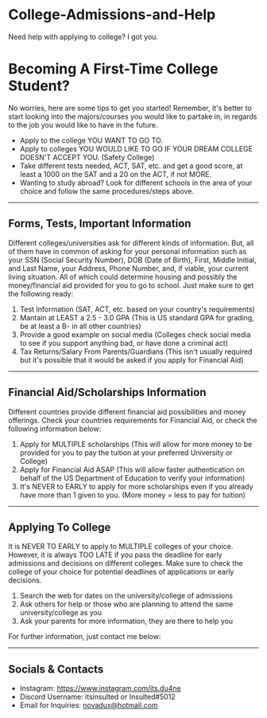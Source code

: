 # College-Admissions-and-Help
Need help with applying to college? I got you.
# Becoming A First-Time College Student?
No worries, here are some tips to get you started!
Remember, it's better to start looking into the majors/courses you would like to partake in, in regards to the job you would like to have in the future.

- Apply to the college YOU WANT TO GO TO.
- Apply to colleges YOU WOULD LIKE TO GO IF YOUR DREAM COLLEGE DOESN'T ACCEPT YOU. (Safety College)
- Take different tests needed, ACT, SAT, etc. and get a good score, at least a 1000 on the SAT and a 20 on the ACT, if not MORE.
- Wanting to study abroad? Look for different schools in the area of your choice and follow the same procedures/steps above.

--------------------------------------------------------------------------------
Forms, Tests, Important Information
-
Different colleges/universities ask for different kinds of information. But, all of them have in common of asking for your personal information such as your SSN (Social Security Number), DOB (Date of Birth), First, Middle Initial, and Last Name, your Address, Phone Number, and, if viable, your current living situation. All of which could determine housing and possibly the money/financial aid provided for you to go to school. Just make sure to get the following ready:

1. Test Information (SAT, ACT, etc. based on your country's requirements)
2. Mantain at LEAST a 2.5 - 3.0 GPA (This is US standard GPA for grading, be at least a B- in all other countries)
3. Provide a good example on social media (Colleges check social media to see if you support anything bad, or have done a criminal act)
4. Tax Returns/Salary From Parents/Guardians (This isn't usually required but it's possible that it would be asked if you apply for Financial Aid)

--------------------------------------------------------------------------------
Financial Aid/Scholarships Information
-
Different countries provide different financial aid possibilities and money offerings. Check your countries requirements for Financial Aid, or check the following information below:

1. Apply for MULTIPLE scholarships (This will allow for more money to be provided for you to pay the tuition at your preferred University or College)
2. Apply for Financial Aid ASAP (This will allow faster authentication on behalf of the US Department of Education to verify your information)
3. It's NEVER to EARLY to apply for more scholarships even if you already have more than 1 given to you. (More money = less to pay for tuition)

--------------------------------------------------------------------------------
Applying To College
-
It is NEVER TO EARLY to apply to MULTIPLE colleges of your choice. However, it is always TOO LATE if you pass the deadline for early admissions and decisions on different colleges. Make sure to check the college of your choice for potential deadlines of applications or early decisions.

1. Search the web for dates on the university/college of admissions
2. Ask others for help or those who are planning to attend the same university/college as you
3. Ask your parents for more information, they are there to help you

For further information, just contact me below:

--------------------------------------------------------------------------------
Socials & Contacts
-
- Instagram:
https://www.instagram.com/its.du4ne
- Discord Username:
itsinsulted or Insulted#5012
- Email for Inquiries:
novadux@hotmail.com
